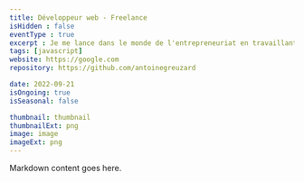```yaml
---
title: Développeur web - Freelance
isHidden : false
eventType : true
excerpt : Je me lance dans le monde de l'entrepreneuriat en travaillant pour des agences web.
tags: [javascript]
website: https://google.com
repository: https://github.com/antoinegreuzard

date: 2022-09-21
isOngoing: true
isSeasonal: false

thumbnail: thumbnail
thumbnailExt: png
image: image
imageExt: png
---
```


Markdown content goes here.
